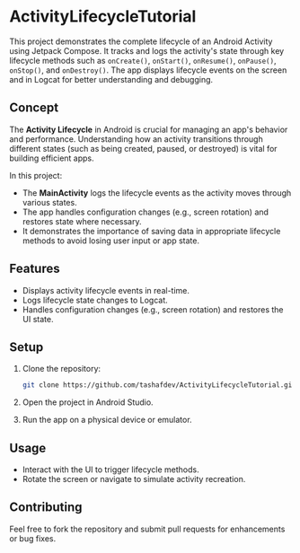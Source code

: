 # ActivityLifecycleTutorial

This project demonstrates the complete lifecycle of an Android Activity using Jetpack Compose. It tracks and logs the activity's state through key lifecycle methods such as `onCreate()`, `onStart()`, `onResume()`, `onPause()`, `onStop()`, and `onDestroy()`.
The app displays lifecycle events on the screen and in Logcat for better understanding and debugging.

## Concept
The **Activity Lifecycle** in Android is crucial for managing an app's behavior and performance. Understanding how an activity transitions through different states (such as being created, paused, or destroyed) is vital for building efficient apps.

In this project:
- The **MainActivity** logs the lifecycle events as the activity moves through various states.
- The app handles configuration changes (e.g., screen rotation) and restores state where necessary.
- It demonstrates the importance of saving data in appropriate lifecycle methods to avoid losing user input or app state.

## Features
- Displays activity lifecycle events in real-time.
- Logs lifecycle state changes to Logcat.
- Handles configuration changes (e.g., screen rotation) and restores the UI state.

## Setup
1. Clone the repository:
    ```bash
    git clone https://github.com/tashafdev/ActivityLifecycleTutorial.git
    ```

2. Open the project in Android Studio.

3. Run the app on a physical device or emulator.

## Usage
- Interact with the UI to trigger lifecycle methods.
- Rotate the screen or navigate to simulate activity recreation.

## Contributing
Feel free to fork the repository and submit pull requests for enhancements or bug fixes.

